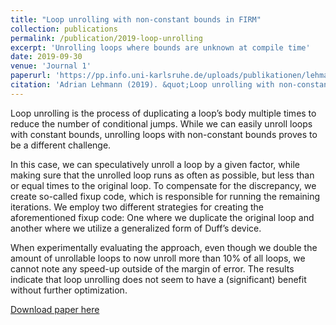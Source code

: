 ```yaml
---
title: "Loop unrolling with non-constant bounds in FIRM"
collection: publications
permalink: /publication/2019-loop-unrolling
excerpt: 'Unrolling loops where bounds are unknown at compile time'
date: 2019-09-30
venue: 'Journal 1'
paperurl: 'https://pp.info.uni-karlsruhe.de/uploads/publikationen/lehmann19bachelorarbeit.pdf'
citation: 'Adrian Lehmann (2019). &quot;Loop unrolling with non-constant bounds in FIRM".&quot; <i>KIT Bachelor Thesis</i>.'
---
```

Loop unrolling is the process of duplicating a loop’s body multiple times to reduce the number of conditional jumps. While we can easily unroll loops with constant bounds, unrolling loops with non-constant bounds proves to be a different challenge.

In this case, we can speculatively unroll a loop by a given factor, while making sure that the unrolled loop runs as often as possible, but less than or equal times to the original loop. To compensate for the discrepancy, we create so-called fixup code, which is responsible for running the remaining iterations. We employ two different strategies for creating the aforementioned fixup code: One where we duplicate the original loop and another where we utilize a generalized form of Duff’s device.

When experimentally evaluating the approach, even though we double the amount of unrollable loops to now unroll more than 10% of all loops, we cannot note any speed-up outside of the margin of error. The results indicate that loop unrolling does not seem to have a (significant) benefit without further optimization.

[Download paper here](https://pp.info.uni-karlsruhe.de/uploads/publikationen/lehmann19bachelorarbeit.pdf)

